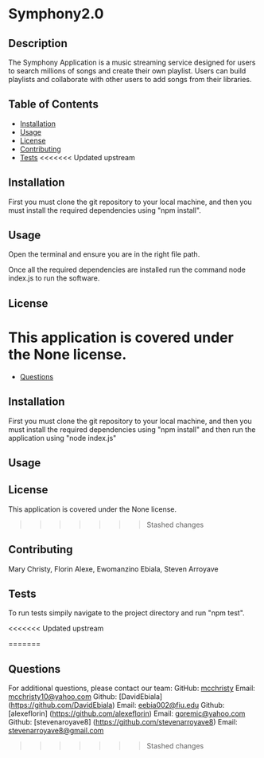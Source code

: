 # Symphony2.0

## Description
  The Symphony Application is a music streaming service designed for users to search millions of songs and create their own playlist. Users can build playlists and collaborate with other users to add songs from their libraries. 
  
## Table of Contents
  - [Installation](#installation)
  - [Usage](#usage)
  - [License](#license)
  - [Contributing](#contributing)
  - [Tests](#tests)
<<<<<<< Updated upstream

  
## Installation
First you must clone the git repository to your local machine, and then you must install the required dependencies using "npm install".
  
## Usage
Open the terminal and ensure you are in the right file path.

Once all the required dependencies are installed run the command node index.js to run the software.


## License
This application is covered under the None license.
=======
  - [Questions](#questions)
  
 ## Installation
  First you must clone the git repository to your local machine, and then you must install the required dependencies using "npm install" and then run the application using "node index.js"
  
## Usage
  
  
## License
  This application is covered under the None license.
>>>>>>> Stashed changes
  
## Contributing
  Mary Christy, Florin Alexe, Ewomanzino Ebiala, Steven Arroyave
  
 ## Tests
  To run tests simpily navigate to the project directory and run "npm test".
  
<<<<<<< Updated upstream

=======
## Questions
  For additional questions, please contact our team:
  GitHub: [mcchristy](https://github.com/mcchristy)
  Email: mcchristy10@yahoo.com
  Github: [DavidEbiala] (https://github.com/DavidEbiala)
  Email: eebia002@fiu.edu
  Github: [alexeflorin] (https://github.com/alexeflorin)
  Email: goremic@yahoo.com
  Github: [stevenaroyave8] (https://github.com/stevenarroyave8) 
  Email: stevenarroyave8@gmail.com
>>>>>>> Stashed changes
